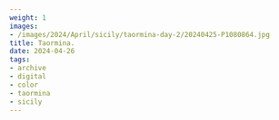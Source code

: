 ```yaml
---
weight: 1
images:
- /images/2024/April/sicily/taormina-day-2/20240425-P1080864.jpg
title: Taormina.
date: 2024-04-26
tags:
- archive
- digital
- color
- taormina
- sicily
---
```


